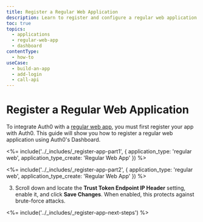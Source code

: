 ```yaml
---
title: Register a Regular Web Application
description: Learn to register and configure a regular web application using the Auth0 Management Dashboard. These may include traditional web applications that perform most of their application logic on the server (e.g., Express.js, ASP.NET).
toc: true
topics:
  - applications
  - regular-web-app
  - dashboard
contentType: 
  - how-to
useCase:
  - build-an-app
  - add-login
  - call-api
---
```

# Register a Regular Web Application

To integrate Auth0 with a [regular web app](/applications/concepts/app-types-auth0), you must first register your app with Auth0. This guide will show you how to register a regular web application using Auth0's Dashboard.

<%= include('../_includes/_register-app-part1', { application_type: 'regular web', application_type_create: 'Regular Web App' }) %>
 
<%= include('../_includes/_register-app-part2', { application_type: 'regular web', application_type_create: 'Regular Web App' }) %> 

3. Scroll down and locate the **Trust Token Endpoint IP Header** setting, enable it, and click **Save Changes**. When enabled, this protects against brute-force attacks.

<%= include('../_includes/_register-app-next-steps') %>